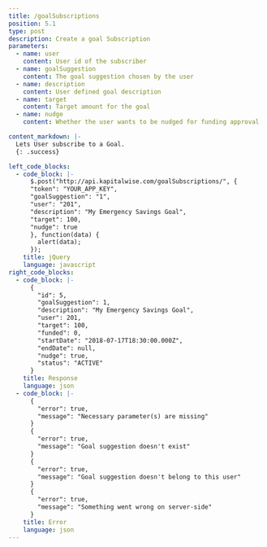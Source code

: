 ```yaml
---
title: /goalSubscriptions
position: 5.1
type: post
description: Create a goal Subscription
parameters:
  - name: user
    content: User id of the subscriber
  - name: goalSuggestion
    content: The goal suggestion chosen by the user
  - name: description
    content: User defined goal description
  - name: target
    content: Target amount for the goal
  - name: nudge
    content: Whether the user wants to be nudged for funding approval 

content_markdown: |-
  Lets User subscribe to a Goal.
  {: .success}

left_code_blocks:
  - code_block: |-
      $.post("http://api.kapitalwise.com/goalSubscriptions/", {
      "token": "YOUR_APP_KEY",
      "goalSuggestion": "1",
      "user": "201",
      "description": "My Emergency Savings Goal",
      "target": 100,
      "nudge": true
      }, function(data) {
        alert(data);
      });
    title: jQuery
    language: javascript
right_code_blocks:
  - code_block: |-
      {
        "id": 5,
        "goalSuggestion": 1,
        "description": "My Emergency Savings Goal",
        "user": 201,
        "target": 100,
        "funded": 0,
        "startDate": "2018-07-17T18:30:00.000Z",
        "endDate": null,
        "nudge": true,
        "status": "ACTIVE"
      }
    title: Response
    language: json
  - code_block: |-
      {
        "error": true,
        "message": "Necessary parameter(s) are missing"
      }
      {
        "error": true,
        "message": "Goal suggestion doesn't exist"
      }
      {
        "error": true,
        "message": "Goal suggestion doesn't belong to this user"
      }
      {
        "error": true,
        "message": "Something went wrong on server-side"
      }
    title: Error
    language: json
---
```

